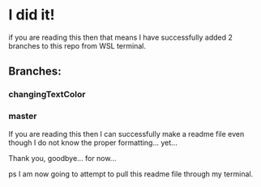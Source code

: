 # I did it!

if you are reading this then that means I have successfully added 2 branches to this repo from WSL terminal. 

## Branches:
### changingTextColor
### master

If you are reading this then I can successfully make a readme file even though I do not know the proper formatting... yet...

Thank you, goodbye... for now...

ps I am now going to attempt to pull this readme file through my terminal.
